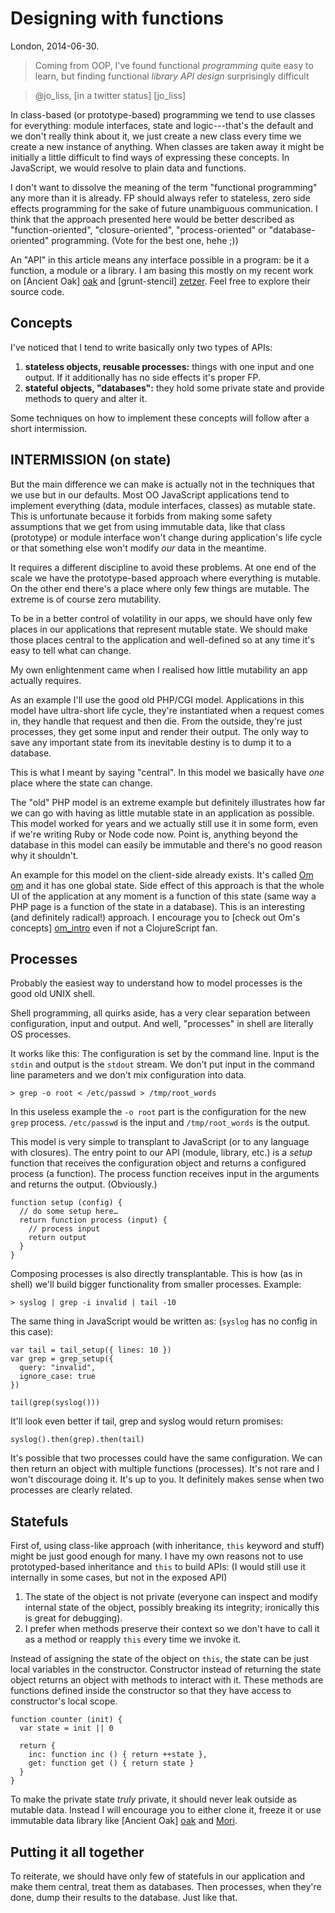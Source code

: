 # Designing with functions

London, 2014-06-30.

> Coming from OOP, I've found functional *programming* quite easy to learn, but finding functional *library API design* surprisingly difficult

> <footer>@jo_liss, [in a twitter status] [jo_liss]</footer>

In class-based (or prototype-based) programming we tend to use classes for everything: module interfaces, state and logic---that's the default and we don't really think about it, we just create a new class every time we create a new instance of anything. When classes are taken away it might be initially a little difficult to find ways of expressing these concepts. In JavaScript, we would resolve to plain data and functions.

I don't want to dissolve the meaning of the term "functional programming" any more than it is already. FP should always refer to stateless, zero side effects programming for the sake of future unambiguous communication. I think that the approach presented here would be better described as "function-oriented", "closure-oriented", "process-oriented" or "database-oriented" programming. (Vote for the best one, hehe ;))

An "API" in this article means any interface possible in a program: be it a function, a module or a library. I am basing this mostly on my recent work on [Ancient Oak] [oak] and [grunt-stencil] [zetzer]. Feel free to explore their source code.


## Concepts

I've noticed that I tend to write basically only two types of APIs:

1. **stateless objects, reusable processes:** things with one input and one output. If it additionally has no side effects it's proper FP.
2. **stateful objects, "databases":** they hold some private state and provide methods to query and alter it.

Some techniques on how to implement these concepts will follow after a short intermission.

## INTERMISSION (on state)

But the main difference we can make is actually not in the techniques that we use but in our defaults. Most OO JavaScript applications tend to implement everything (data, module interfaces, classes) as mutable state. This is unfortunate because it forbids from making some safety assumptions that we get from using immutable data, like that class (prototype) or module interface won't change during application's life cycle or that something else won't modify *our* data in the meantime.

It requires a different discipline to avoid these problems. At one end of the scale we have the prototype-based approach where everything is mutable. On the other end there's a place where only few things are mutable. The extreme is of course zero mutability.

To be in a better control of volatility in our apps, we should have only few places in our applications that represent mutable state. We should make those places central to the application and well-defined so at any time it's easy to tell what can change.

My own enlightenment came when I realised how little mutability an app actually requires.

As an example I'll use the good old PHP/CGI model. Applications in this model have ultra-short life cycle, they're instantiated when a request comes in, they handle that request and then die. From the outside, they're just processes, they get some input and render their output. The only way to save any important state from its inevitable destiny is to dump it to a database.

This is what I meant by saying "central". In this model we basically have *one* place where the state can change.

The "old" PHP model is an extreme example but definitely illustrates how far we can go with having as little mutable state in an application as possible. This model worked for years and we actually still use it in some form, even if we're writing Ruby or Node code now. Point is, anything beyond the database in this model can easily be immutable and there's no good reason why it shouldn't.

An example for this model on the client-side already exists. It's called [Om] [om] and it has one global state. Side effect of this approach is that the whole UI of the application at any moment is a function of this state (same way a PHP page is a function of the state in a database). This is an interesting (and definitely radical!) approach. I encourage you to [check out Om's concepts] [om_intro] even if not a ClojureScript fan.

## Processes

Probably the easiest way to understand how to model processes is the good old UNIX shell.

Shell programming, all quirks aside, has a very clear separation between configuration, input and output. And well, "processes" in shell are literally OS processes.

It works like this: The configuration is set by the command line. Input is the `stdin` and output is the `stdout` stream. We don't put input in the command line parameters and we don't mix configuration into data.

    > grep -o root < /etc/passwd > /tmp/root_words

In this useless example the `-o root` part is the configuration for the new `grep` process. `/etc/passwd` is the input and `/tmp/root_words` is the output.

This model is very simple to transplant to JavaScript (or to any language with closures). The entry point to our API (module, library, etc.) is a *setup* function that receives the configuration object and returns a configured process (a function). The process function receives input in the arguments and returns the output. (Obviously.)

    function setup (config) {
      // do some setup here…
      return function process (input) {
        // process input
        return output
      }
    }

Composing processes is also directly transplantable. This is how (as in shell) we'll build bigger functionality from smaller processes. Example:

    > syslog | grep -i invalid | tail -10

The same thing in JavaScript would be written as: (`syslog` has no config in this case):

    var tail = tail_setup({ lines: 10 })
    var grep = grep_setup({
      query: "invalid",
      ignore_case: true
    })

    tail(grep(syslog()))

It'll look even better if tail, grep and syslog would return promises:

    syslog().then(grep).then(tail)

It's possible that two processes could have the same configuration. We can then return an object with multiple functions (processes). It's not rare and I won't discourage doing it. It's up to you. It definitely makes sense when two processes are clearly related.

## Statefuls

First of, using class-like approach (with inheritance, `this` keyword and stuff) might be just good enough for many. I have my own reasons not to use prototyped-based inheritance and `this` to build APIs: (I would still use it internally in some cases, but not in the exposed API)

1. The state of the object is not private (everyone can inspect and modify internal state of the object, possibly breaking its integrity; ironically this is great for debugging).
2. I prefer when methods preserve their context so we don't have to call it as a method or reapply `this` every time we invoke it.

Instead of assigning the state of the object on `this`, the state can be just local variables in the constructor. Constructor instead of returning the state object returns an object with methods to interact with it. These methods are functions defined inside the constructor so that they have access to constructor's local scope.

    function counter (init) {
      var state = init || 0

      return {
        inc: function inc () { return ++state },
        get: function get () { return state }
      }
    }

To make the private state *truly* private, it should never leak outside as mutable data. Instead I will encourage you to either clone it, freeze it or use immutable data library like [Ancient Oak] [oak] and [Mori].

## Putting it all together

To reiterate, we should have only few of statefuls in our application and make them central, treat them as databases. Then processes, when they're done, dump their results to the database. Just like that.

[oak]: https://github.com/brainshave/ancient-oak
[zetzer]: https://github.com/cambridge-healthcare/grunt-stencil
[jo_liss]: https://twitter.com/jo_liss/status/451246943549665280
[om]: https://github.com/swannodette/om
[om_intro]: http://swannodette.github.io/2013/12/17/the-future-of-javascript-mvcs/
[mori]: https://github.com/swannodette/mori